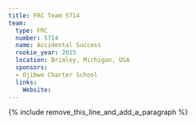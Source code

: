 ```yaml
---
title: FRC Team 5714
team:
  type: FRC
  number: 5714
  name: Accidental Success
  rookie_year: 2015
  location: Brimley, Michigan, USA
  sponsors:
  - Ojibwe Charter School
  links:
    Website:
---
```


{% include remove_this_line_and_add_a_paragraph %}